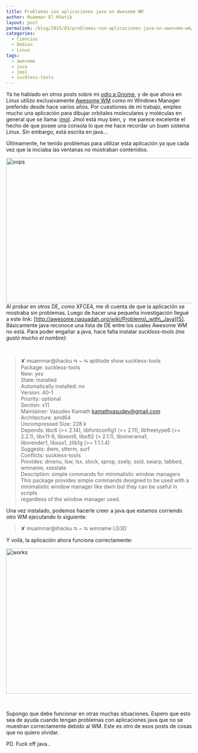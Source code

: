 ```yaml
---
title: Problemas con aplicaciones java en Awesome WM
author: Muammar El Khatib
layout: post
permalink: /blog/2015/03/problemas-con-aplicaciones-java-en-awesome-wm/
categories:
  - Ciencias
  - Debian
  - Linux
tags:
  - awesome
  - java
  - jmol
  - suckless-tools
---
```

Ya he hablado en otros posts sobre mi [odio a Gnome][1], y de que ahora en Linux utilizo exclusivamente [Awesome WM][2] como mi Windows Manager preferido desde hace varios años. Por cuestiones de mi trabajo, empleo mucho una aplicación para dibujar orbitales moleculares y moléculas en general que se llama: [jmol][3]. Jmol está muy bien, y  me parece excelente el hecho de que posee una consola lo que me hace recordar un buen sistema Linux. Sin embargo, está escrita en java&#8230;

Últimamente, he tenido problemas para utilizar esta aplicación ya que cada vez que la iniciaba las ventanas no mostraban contenidos.

[<img class="aligncenter size-large wp-image-1019" src="http://muammar.me/blog/wp-content/uploads/2015/03/oops-1024x640.png" alt="oops" width="630" height="394" />][4]  
Al probar en otros DE, como XFCE4, me di cuenta de que la aplicación se mostraba sin problemas. Luego de hacer una pequeña investigación llegué a este link: [http://awesome.naquadah.org/wiki/Problems\_with\_Java][5]. Básicamente java reconoce una lista de DE entre los cuales Awesome WM no está. Para poder engañar a java, hace falta instalar *suckless-tools (me gustó mucho el nombre):*

&nbsp;

> ✘ muammar@ihacku ⮀ ~ ⮀ aptitude show suckless-tools  
> Package: suckless-tools  
> New: yes  
> State: installed  
> Automatically installed: no  
> Version: 40-1  
> Priority: optional  
> Section: x11  
> Maintainer: Vasudev Kamath <kamathvasudev@gmail.com>  
> Architecture: amd64  
> Uncompressed Size: 228 k  
> Depends: libc6 (>= 2.14), libfontconfig1 (>= 2.11), libfreetype6 (>= 2.2.1), libx11-6, libxext6, libxft2 (> 2.1.1), libxinerama1,  
> libxrender1, libxss1, zlib1g (>= 1:1.1.4)  
> Suggests: dwm, stterm, surf  
> Conflicts: suckless-tools  
> Provides: dmenu, lsw, lsx, slock, sprop, sselp, ssid, swarp, tabbed, wmname, xssstate  
> Description: simple commands for minimalistic window managers  
> This package provides simple commands designed to be used with a minimalistic window manager like dwm but they can be useful in scripts  
> regardless of the window manager used.

Una vez instalado, podemos hacerle creer a java que estamos corriendo otro WM ejecutando lo siguiente:

> ✘ muammar@ihacku ⮀ ~ ⮀ wmname LG3D

Y voilà, la aplicación ahora funciona correctamente:

[<img class="aligncenter size-large wp-image-1021" src="http://muammar.me/blog/wp-content/uploads/2015/03/works-1024x640.png" alt="works" width="630" height="394" />][6]

&nbsp;

Supongo que debe funcionar en otras muchas situaciones. Espero que esto sea de ayuda cuando tengan problemas con aplicaciones java que no se muestran correctamente debido al WM. Este es otro de esos posts de cosas que no quiero olvidar.

PD. Fuck off java..

&nbsp;

&nbsp;

 [1]: http://muammar.me/blog/2013/10/gnome-gnome-gnome/ "Gnome, gnome, gnome…"
 [2]: http://awesome.naquadah.org
 [3]: http://jmol.sourceforge.net/
 [4]: http://muammar.me/blog/wp-content/uploads/2015/03/oops.png
 [5]: http://awesome.naquadah.org/wiki/Problems_with_Java
 [6]: http://muammar.me/blog/wp-content/uploads/2015/03/works.png